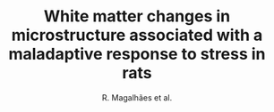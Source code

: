 ---
cat: gaia
subcat: ginkgo
bestof: false
author: R. Magalhães et al.
title: White matter changes in microstructure associated with a maladaptive response to stress in rats
journal: Translational Psychiatry
year: 2017
type: article
doi: 10.1038/tp.2016.283
---